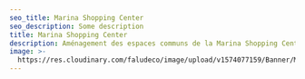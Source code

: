 ```yaml
---
seo_title: Marina Shopping Center
seo_description: Some description
title: Marina Shopping Center
description: Aménagement des espaces communs de la Marina Shopping Center
image: >-
  https://res.cloudinary.com/faludeco/image/upload/v1574077159/Banner/Marina-Shopping-660x295_rg0g5u.jpg
---
```


